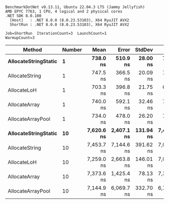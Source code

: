 ```

BenchmarkDotNet v0.13.11, Ubuntu 22.04.3 LTS (Jammy Jellyfish)
AMD EPYC 7763, 1 CPU, 4 logical and 2 physical cores
.NET SDK 8.0.100
  [Host]   : .NET 8.0.0 (8.0.23.53103), X64 RyuJIT AVX2
  ShortRun : .NET 8.0.0 (8.0.23.53103), X64 RyuJIT AVX2

Job=ShortRun  IterationCount=3  LaunchCount=1  
WarmupCount=3  

```
| Method               | Number | Mean       | Error      | StdDev    | Min        | Max        | Gen0   | Gen1   | Allocated |
|--------------------- |------- |-----------:|-----------:|----------:|-----------:|-----------:|-------:|-------:|----------:|
| **AllocateStringStatic** | **1**      |   **738.0 ns** |   **510.9 ns** |  **28.00 ns** |   **717.0 ns** |   **769.8 ns** | **0.0124** | **0.0114** |   **1.02 KB** |
| AllocateString       | 1      |   747.5 ns |   366.5 ns |  20.09 ns |   730.5 ns |   769.6 ns | 0.0124 | 0.0114 |   1.02 KB |
| AllocateLoH          | 1      |   703.3 ns |   396.8 ns |  21.75 ns |   685.9 ns |   727.7 ns | 0.0124 | 0.0114 |   1.02 KB |
| AllocateArray        | 1      |   740.0 ns |   592.1 ns |  32.46 ns |   703.2 ns |   764.8 ns | 0.0124 | 0.0114 |   1.02 KB |
| AllocateArrayPool    | 1      |   734.0 ns |   478.0 ns |  26.20 ns |   715.1 ns |   763.9 ns | 0.0124 | 0.0114 |   1.02 KB |
| **AllocateStringStatic** | **10**     | **7,620.6 ns** | **2,407.1 ns** | **131.94 ns** | **7,470.9 ns** | **7,720.1 ns** | **0.1221** | **0.1144** |  **10.23 KB** |
| AllocateString       | 10     | 7,453.7 ns | 7,144.6 ns | 391.62 ns | 7,004.4 ns | 7,722.9 ns | 0.1221 | 0.1144 |  10.23 KB |
| AllocateLoH          | 10     | 7,259.0 ns | 2,663.8 ns | 146.01 ns | 7,096.9 ns | 7,380.1 ns | 0.1221 | 0.1144 |  10.23 KB |
| AllocateArray        | 10     | 7,373.6 ns | 1,425.4 ns |  78.13 ns | 7,324.5 ns | 7,463.7 ns | 0.1221 | 0.1144 |  10.23 KB |
| AllocateArrayPool    | 10     | 7,144.9 ns | 6,069.7 ns | 332.70 ns | 6,774.3 ns | 7,418.0 ns | 0.1221 | 0.1144 |  10.23 KB |

